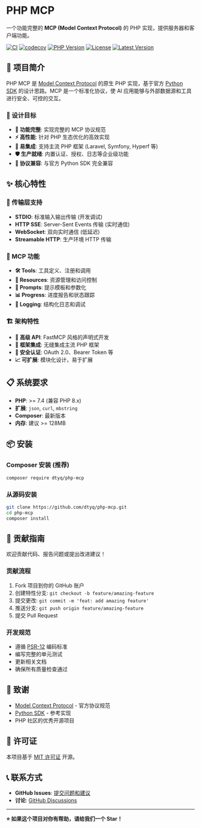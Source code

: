 # PHP MCP

一个功能完整的 **MCP (Model Context Protocol)** 的 PHP 实现，提供服务器和客户端功能。

[![CI](https://github.com/dtyq/php-mcp/actions/workflows/ci.yml/badge.svg)](https://github.com/dtyq/php-mcp/actions/workflows/ci.yml)
[![codecov](https://codecov.io/gh/dtyq/php-mcp/branch/master/graph/badge.svg)](https://codecov.io/gh/dtyq/php-mcp)
[![PHP Version](https://img.shields.io/badge/PHP-7.4%20%7C%208.0%20%7C%208.1%20%7C%208.2%20%7C%208.3-blue)](composer.json)
[![License](https://img.shields.io/badge/license-MIT-green.svg)](LICENSE)
[![Latest Version](https://img.shields.io/github/v/release/dtyq/php-mcp)](https://github.com/dtyq/php-mcp/releases)

## 📖 项目简介

PHP MCP 是 [Model Context Protocol](https://modelcontextprotocol.io/) 的原生 PHP 实现，基于官方 [Python SDK](https://github.com/modelcontextprotocol/python-sdk) 的设计思路。MCP 是一个标准化协议，使 AI 应用能够与外部数据源和工具进行安全、可控的交互。

### 🎯 设计目标

- **🔧 功能完整**: 实现完整的 MCP 协议规范
- **⚡ 高性能**: 针对 PHP 生态优化的高效实现
- **🔌 易集成**: 支持主流 PHP 框架 (Laravel, Symfony, Hyperf 等)
- **🛡️ 生产就绪**: 内置认证、授权、日志等企业级功能
- **🔄 协议兼容**: 与官方 Python SDK 完全兼容

## ✨ 核心特性

### 🚀 传输层支持
- **STDIO**: 标准输入输出传输 (开发调试)
- **HTTP SSE**: Server-Sent Events 传输 (实时通信)
- **WebSocket**: 双向实时通信 (低延迟)
- **Streamable HTTP**: 生产环境 HTTP 传输

### 🔧 MCP 功能
- **🛠️ Tools**: 工具定义、注册和调用
- **📄 Resources**: 资源管理和访问控制
- **💬 Prompts**: 提示模板和参数化
- **📊 Progress**: 进度报告和状态跟踪
- **📝 Logging**: 结构化日志和调试

### 🏗️ 架构特性
- **🎨 高级 API**: FastMCP 风格的声明式开发
- **🔌 框架集成**: 无缝集成主流 PHP 框架
- **🔐 安全认证**: OAuth 2.0、Bearer Token 等
- **📈 可扩展**: 模块化设计，易于扩展

## 📋 系统要求

- **PHP**: >= 7.4 (兼容 PHP 8.x)
- **扩展**: `json`, `curl`, `mbstring`
- **Composer**: 最新版本
- **内存**: 建议 >= 128MB

## 📦 安装

### Composer 安装 (推荐)

```bash
composer require dtyq/php-mcp
```

### 从源码安装

```bash
git clone https://github.com/dtyq/php-mcp.git
cd php-mcp
composer install
```

## 🤝 贡献指南

欢迎贡献代码、报告问题或提出改进建议！

### 贡献流程

1. Fork 项目到你的 GitHub 账户
2. 创建特性分支: `git checkout -b feature/amazing-feature`
3. 提交更改: `git commit -m 'feat: add amazing feature'`
4. 推送分支: `git push origin feature/amazing-feature`
5. 提交 Pull Request

### 开发规范

- 遵循 [PSR-12](https://www.php-fig.org/psr/psr-12/) 编码标准
- 编写完整的单元测试
- 更新相关文档
- 确保所有质量检查通过

## 🙏 致谢

- [Model Context Protocol](https://modelcontextprotocol.io/) - 官方协议规范
- [Python SDK](https://github.com/modelcontextprotocol/python-sdk) - 参考实现
- PHP 社区的优秀开源项目

## 📄 许可证

本项目基于 [MIT 许可证](LICENSE) 开源。

## 📞 联系方式

- **GitHub Issues**: [提交问题和建议](https://github.com/dtyq/php-mcp/issues)
- **讨论**: [GitHub Discussions](https://github.com/dtyq/php-mcp/discussions)

---

**⭐ 如果这个项目对你有帮助，请给我们一个 Star！** 